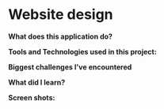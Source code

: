 # Website design #    


**What does this application do?**



**Tools and Technologies used in this project:**



**Biggest challenges I've encountered**



**What did I learn?**



**Screen shots:**

